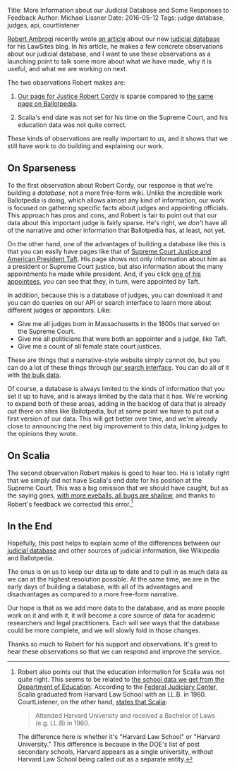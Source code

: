 Title: More Information about our Judicial Database and Some Responses to Feedback
Author: Michael Lissner
Date: 2016-05-12
Tags: judge database, judges, api, courtlistener


[Robert Ambrogi][bob] recently wrote [an article][r] about our new [judicial database][jdb] for his LawSites blog. In his article, he makes a few concrete observations about our judicial database, and I want to use these observations as a launching point to talk some more about what we have made, why it is useful, and what we are working on next.

The two observations Robert makes are:

1. [Our page for Justice Robert Cordy][jrc] is sparse compared to [the same page on Ballotpedia][baller].

1. Scalia's end date was not set for his time on the Supreme Court, and his education data was not quite correct.

These kinds of observations are really important to us, and it shows that we still have work to do building and explaining our work.


## On Sparseness

To the first observation about Robert Cordy, our response is that we're building a *database*, not a more free-form wiki. Unlike the incredible work Ballotpedia is doing, which allows almost any kind of information, our work is focused on gathering specific facts about judges and appointing officials. This approach has pros and cons, and Robert is fair to point out that our data about this important judge is fairly sparse. He's right, we *don't* have all of the narrative and other information that Ballotpedia has, at least, not yet.

On the other hand, one of the advantages of building a database like this is that you can easily have pages like that of [Supreme Court Justice and American President Taft][t]. His page shows not only information about him as a president or Supreme Court justice, but also information about the many appointments he made while president. And, if you click [one of his appointees][app], you can see that they, in turn, were appointed by Taft.

In addition, because this is a database of judges, you can download it and you can do queries on our API or search interface to learn more about different judges or appointors. Like:

 - Give me all judges born in Massachusetts in the 1800s that served on the Supreme Court.
 - Give me all politicians that were both an appointer and a judge, like Taft.
 - Give me a count of all female state court justices.

These are things that a narrative-style website simply cannot do, but you can do a lot of these things through [our search interface][psearch]. You can do all of it with [the bulk data][bulk].

Of course, a database is always limited to the kinds of information that you set it up to have, and is always limited by the data that it has. We're working to expand both of these areas, adding in the backlog of data that is already out there on sites like Ballotpedia, but at some point we have to put out a first version of our data. This will get better over time, and we're already close to announcing the next big improvement to this data, linking judges to the opinions they wrote.


## On Scalia

The second observation Robert makes is good to hear too. He is totally right that we simply did not have Scalia's end date for his position at the Supreme Court. This was a big omission that we should have caught, but as the saying goes, [with more eyeballs, all bugs are shallow][eyes], and thanks to Robert's feedback we corrected this error.[^1]


## In the End

Hopefully, this post helps to explain some of the differences between our [judicial database][jdb] and other sources of judicial information, like Wikipedia and Ballotpedia.

The onus is on us to keep our data up to date and to pull in as much data as we can at the highest resolution possible. At the same time, we are in the early days of building a database, with all of its advantages and disadvantages as compared to a more free-form narrative.

Our hope is that as we add more data to the database, and as more people work on it and with it, it will become a core source of data for academic researchers and legal practitioners. Each will see ways that the database could be more complete, and we will slowly fold in those changes.

Thanks so much to Robert for his support and observations. It's great to hear these observations so that we can respond and improve the service.

[^1]: Robert also points out that the education information for Scalia was not quite right. This seems to be related to [the school data we get from the Department of Education][doe]. According to the [Federal Judiciary Center][fjc], Scalia graduated from Harvard Law School with an LL.B. in 1960. CourtListener, on the other hand, [states that Scalia][scalia]:

      > Attended Harvard University and received a Bachelor of Laws (e.g. LL.B) in 1960.

      The difference here is whether it's "Harvard Law School" or "Harvard University." This difference is because in the DOE's list of post secondary schools, Harvard appears as a single university, without Harvard Law School being called out as a separate entity.


[fjc]: http://www.fjc.gov/servlet/nGetInfo?jid=2108&cid=999&ctype=na&instate=na
[bob]: http://www.lawsitesblog.com/about
[r]: http://www.lawsitesblog.com/2016/05/free-law-project-nationwide-database-judges.html
[jdb]: {filename}/pages/judge_database.md
[baller]: https://ballotpedia.org
[t]: https://www.courtlistener.com/person/26/william-howard-taft/
[app]: https://www.courtlistener.com/person/1990/horace-harmon-lurton/
[eyes]: https://en.wikipedia.org/wiki/Linus%27s_Law
[doe]: https://inventory.data.gov/dataset/032e19b4-5a90-41dc-83ff-6e4cd234f565/resource/38625c3d-5388-4c16-a30f-d105432553a4
[scalia]: https://www.courtlistener.com/person/2852/antonin-scalia/
[jrc]: https://www.courtlistener.com/person/4722/robert-j-cordy/
[psearch]: https://www.courtlistener.com/?type=p
[bulk]: https://www.courtlistener.com/api/bulk-info/#judge-data

